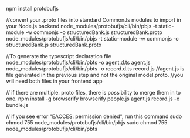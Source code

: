npm install protobufjs

//convert your .proto files into standard CommonJs modules to import in your Node.js backend
node_modules/protobufjs/cli/bin/pbjs -t static-module -w commonjs -o structuredBank.js structuredBank.proto
node_modules/protobufjs/cli/bin/pbjs -t static-module -w commonjs -o structuredBank.js structuredBank.proto

//To generate the typescript declaration file
node_modules/protobufjs/cli/bin/pbts -o agent.d.ts agent.js
node_modules/protobufjs/cli/bin/pbts -o record.d.ts record.js
//agent.js is file generated in the previous step and not the original model.proto.
//you will need both files in your frontend app

// if there are multiple. proto files, there is possibility to merge them in to one.
npm install -g browserify
browserify people.js agent.js record.js -o bundle.js

// if you see error "EACCES: permission denied", run this command
sudo chmod 755 node_modules/protobufjs/cli/bin/pbjs
sudo chmod 755 node_modules/protobufjs/cli/bin/pbts

